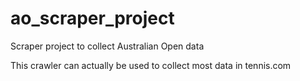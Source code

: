# ao_scraper_project
Scraper project to collect Australian Open data

This crawler can actually be used to collect most data in tennis.com
